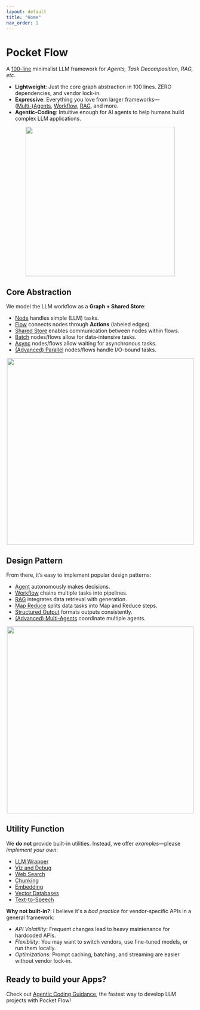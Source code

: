 ```yaml
---
layout: default
title: "Home"
nav_order: 1
---
```


# Pocket Flow

A [100-line](https://github.com/the-pocket/PocketFlow/blob/main/pocketflow/__init__.py) minimalist LLM framework for *Agents, Task Decomposition, RAG, etc*.

- **Lightweight**: Just the core graph abstraction in 100 lines. ZERO dependencies, and vendor lock-in.
- **Expressive**: Everything you love from larger frameworks—([Multi-](./design_pattern/multi_agent.html))[Agents](./design_pattern/agent.html), [Workflow](./design_pattern/workflow.html), [RAG](./design_pattern/rag.html), and more.  
- **Agentic-Coding**: Intuitive enough for AI agents to help humans build complex LLM applications.

<div align="center">
  <img src="https://github.com/the-pocket/PocketFlow/raw/main/assets/meme.jpg?raw=true" width="400"/>
</div>


## Core Abstraction

We model the LLM workflow as a **Graph + Shared Store**:

- [Node](./core_abstraction/node.md) handles simple (LLM) tasks.
- [Flow](./core_abstraction/flow.md) connects nodes through **Actions** (labeled edges).
- [Shared Store](./core_abstraction/communication.md) enables communication between nodes within flows.
- [Batch](./core_abstraction/batch.md) nodes/flows allow for data-intensive tasks.
- [Async](./core_abstraction/async.md) nodes/flows allow waiting for asynchronous tasks.
- [(Advanced) Parallel](./core_abstraction/parallel.md) nodes/flows handle I/O-bound tasks.

<div align="center">
  <img src="https://github.com/the-pocket/PocketFlow/raw/main/assets/abstraction.png" width="500"/>
</div>

## Design Pattern

From there, it’s easy to implement popular design patterns:

- [Agent](./design_pattern/agent.md) autonomously makes decisions.
- [Workflow](./design_pattern/workflow.md) chains multiple tasks into pipelines.
- [RAG](./design_pattern/rag.md) integrates data retrieval with generation.
- [Map Reduce](./design_pattern/mapreduce.md) splits data tasks into Map and Reduce steps.
- [Structured Output](./design_pattern/structure.md) formats outputs consistently.
- [(Advanced) Multi-Agents](./design_pattern/multi_agent.md) coordinate multiple agents.

<div align="center">
  <img src="https://github.com/the-pocket/PocketFlow/raw/main/assets/design.png" width="500"/>
</div>

## Utility Function

We **do not** provide built-in utilities. Instead, we offer *examples*—please *implement your own*:

- [LLM Wrapper](./utility_function/llm.md)
- [Viz and Debug](./utility_function/viz.md)
- [Web Search](./utility_function/websearch.md)
- [Chunking](./utility_function/chunking.md)
- [Embedding](./utility_function/embedding.md)
- [Vector Databases](./utility_function/vector.md)
- [Text-to-Speech](./utility_function/text_to_speech.md)

**Why not built-in?**: I believe it's a *bad practice* for vendor-specific APIs in a general framework:
- *API Volatility*: Frequent changes lead to heavy maintenance for hardcoded APIs.
- *Flexibility*: You may want to switch vendors, use fine-tuned models, or run them locally.
- *Optimizations*: Prompt caching, batching, and streaming are easier without vendor lock-in.

## Ready to build your Apps? 

Check out [Agentic Coding Guidance](./guide.md), the fastest way to develop LLM projects with Pocket Flow!
